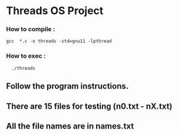 

# Threads OS Project

### How to compile :
 ```
 gcc  *.c -o threads -std=gnu11 -lpthread
```

### How to exec :
```
  ./threads
```

## Follow the program instructions.
## There are 15 files for testing (n0.txt - nX.txt)
## All the file names are in names.txt
